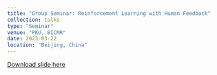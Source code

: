 ```yaml
---
title: "Group Seminar: Reinforcement Learning with Human Feedback"
collection: talks
type: "Seminar"
venue: "PKU, BICMR"
date: 2023-03-22
location: "Beijing, China"
---
```


[Download slide here](https://yangpupku.github.io/files/talks/Reinforcement%20Learning%20with%20Human%20Feedback.pdf)
